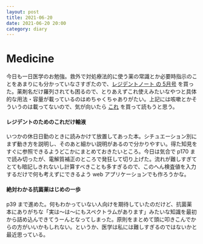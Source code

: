 ```yaml
---
layout: post
title: 2021-06-20
date: 2021-06-20 20:00
category: diary
---
```


# Medicine
今日も一日医学のお勉強。救外で対処療法的に使う薬の常識とか必要時指示のことをあまりにも分かっていなさすぎたので、[レジデントノート の 5月号](https://www.amazon.co.jp/%E3%83%AC%E3%82%B8%E3%83%87%E3%83%B3%E3%83%88%E3%83%8E%E3%83%BC%E3%83%88-2021%E5%B9%B45%E6%9C%88%E5%8F%B7-Vol-23-No-3-%E3%83%AB%E3%83%BC%E3%83%86%E3%82%A3%E3%83%B3%E3%82%92%E8%A6%8B%E7%9B%B4%E3%81%99%EF%BC%81%E7%97%85%E6%A3%9F%E6%8C%87%E7%A4%BA%E3%81%A8%E9%A0%BB%E7%94%A8%E8%96%AC%E3%81%AE%E4%BD%BF%E3%81%84%E6%96%B9-ebook/dp/B091YDPJ71) を買った。薬剤名だけ羅列されても困るので、とりあえずこれ使えみたいなやつと具体的な用法・容量が載っているのはめちゃくちゃありがたい。上記には咳嗽とかそういうのは載ってないので、気が向いたら [これ](https://www.amazon.co.jp/%E7%97%87%E7%8A%B6%E3%81%A8%E6%82%A3%E8%80%85%E8%83%8C%E6%99%AF%E3%81%AB%E3%81%82%E3%82%8F%E3%81%9B%E3%81%9F%E9%A0%BB%E7%94%A8%E8%96%AC%E3%81%AE%E4%BD%BF%E3%81%84%E5%88%86%E3%81%91%E6%94%B9%E8%A8%82%E7%89%88-%E8%97%A4%E6%9D%91%E6%98%AD%E5%A4%AB-ebook/dp/B07VC1SDRJ/ref=sr_1_1?__mk_ja_JP=%E3%82%AB%E3%82%BF%E3%82%AB%E3%83%8A&dchild=1&keywords=%E9%A0%BB%E7%94%A8%E8%96%AC&qid=1624187247&s=digital-text&sr=1-1) を買って読もうと思う。

#### レジデントのためのこれだけ輸液
いつかの休日日勤のときに読みかけて放置してあった本。シチュエーション別にまず動き方を説明し、そのあと細かい説明があるので分かりやすい。得た知見をすぐに参照できるようどこかにまとめておきたいところ。今日は気合で p170 まで読み切ったが、電解質補正のところで発狂して切り上げた。流れが難しすぎてとても暗記しきれないし計算すべきことも多すぎるので、このへん検査値を入力するだけで何も考えずにできるよう web アプリケーションでも作ろうかな。

#### 絶対わかる抗菌薬はじめの一歩
p39 まで進めた。何もわかっていない人向けを期待していたのだけど、抗菌薬本にありがちな「実は～は～にもスペクトラムがあります」みたいな知識を最初から詰め込んできてうーんとなってしまった。原則をまとめて頭に叩きこんでからの方がいいかもしれない。というか、医学は私には難しすぎるのではないかと最近思っている。

